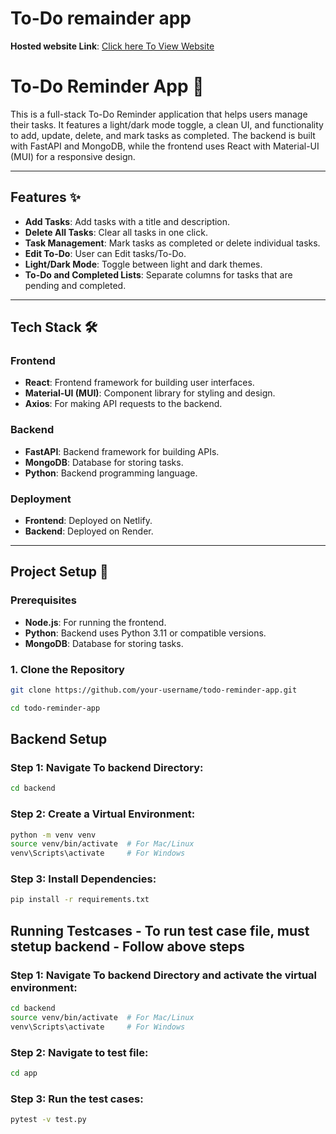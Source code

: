 # To-Do remainder app

**Hosted website Link**: [Click here To View Website](https://cosmic-youtiao-fdf9e6.netlify.app/)

# To-Do Reminder App 📝

This is a full-stack To-Do Reminder application that helps users manage their tasks. It features a light/dark mode toggle, a clean UI, and functionality to add, update, delete, and mark tasks as completed. The backend is built with FastAPI and MongoDB, while the frontend uses React with Material-UI (MUI) for a responsive design.

---

## Features ✨

- **Add Tasks**: Add tasks with a title and description.
- **Delete All Tasks**: Clear all tasks in one click.
- **Task Management**: Mark tasks as completed or delete individual tasks.
- **Edit To-Do**: User can Edit tasks/To-Do. 
- **Light/Dark Mode**: Toggle between light and dark themes.
- **To-Do and Completed Lists**: Separate columns for tasks that are pending and completed.

---

## Tech Stack 🛠️

### Frontend
- **React**: Frontend framework for building user interfaces.
- **Material-UI (MUI)**: Component library for styling and design.
- **Axios**: For making API requests to the backend.

### Backend
- **FastAPI**: Backend framework for building APIs.
- **MongoDB**: Database for storing tasks.
- **Python**: Backend programming language.

### Deployment
- **Frontend**: Deployed on Netlify.
- **Backend**: Deployed on Render.

---

## Project Setup 🚀

### Prerequisites
- **Node.js**: For running the frontend.
- **Python**: Backend uses Python 3.11 or compatible versions.
- **MongoDB**: Database for storing tasks.

### 1. Clone the Repository
```bash
git clone https://github.com/your-username/todo-reminder-app.git

cd todo-reminder-app
```

## Backend Setup

### Step 1: Navigate To backend Directory:  
```bash
cd backend
```
### Step 2: Create a Virtual Environment:  
```bash
python -m venv venv
source venv/bin/activate  # For Mac/Linux
venv\Scripts\activate     # For Windows
```

### Step 3: Install Dependencies:  
```bash
pip install -r requirements.txt
```

## Running Testcases - To run test case file, must stetup backend - Follow above steps

### Step 1: Navigate To backend Directory and activate the virtual environment:  
```bash
cd backend
source venv/bin/activate  # For Mac/Linux
venv\Scripts\activate     # For Windows
```
### Step 2: Navigate to test file:  
```bash
cd app
```
### Step 3: Run the test cases:  
```bash
pytest -v test.py
```



